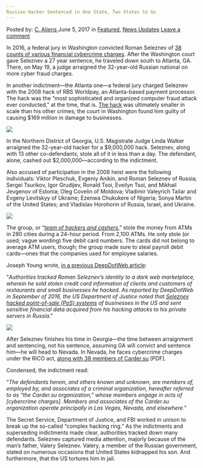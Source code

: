 ```yaml
---
Russian Hacker Sentenced in One State, Two States to Go
---
```

<article class="post-listing post-20403 post type-post status-publish format-standard has-post-thumbnail hentry category-deepdot-news category-news-updates tag-hacker tag-russian tag-sentenced tag-state tag-states">
    <div class="post-inner">
    <p class="post-meta">
    <span>Posted by: <a href="https://www.deepdotweb.com/author/caliens/" title="">C. Aliens </a></span>
    <span>June 5, 2017</span>
    <span>in <a href="https://www.deepdotweb.com/category/deepdot-news/" rel="category tag">Featured</a>, <a href="https://www.deepdotweb.com/category/news-updates/" rel="category tag">News Updates</a></span>
    <span><a href="https://www.deepdotweb.com/2017/06/05/russian-hacker-sentenced-one-state-two-states-go/#respond">Leave a comment</a></span>
    </p>
    <div class="clear"></div>
    <div class="entry">
    <p>In 2016, a federal jury in Washington convicted Roman Seleznev of <a href="https://www.justice.gov/usao-wdwa/pr/russian-cyber-criminal-convicted-following-eight-day-trial">38 counts of various financial cybercrime charges</a>. After the Washington court gave Seleznev a 27 year sentence, he traveled down south to Atlanta, GA. There, on May 19, a judge arraigned the 32-year-old Russian national on more cyber fraud charges.</p>
    <p>In another indictment—the Atlanta one—a federal jury charged Seleznev with the 2008 hack of RBS Worldpay, an Atlanta-based payment processor. The hack was the “most sophisticated and organized computer fraud attack ever conducted,” at the time, that is. <a href="https://www.deepdotweb.com/tag/hack/">The hack</a> was ultimately smaller in scale than his other crimes; the court in Washington found him guilty of causing $169 million in damage to businesses.</p>
    <p><img class="wp-image-20411 aligncenter" src="https://www.deepdotweb.com/wp-content/uploads/2017/06/word-image-12.jpeg" srcset="https://www.deepdotweb.com/wp-content/uploads/2017/06/word-image-12.jpeg 800w, https://www.deepdotweb.com/wp-content/uploads/2017/06/word-image-12-300x189.jpeg 300w" sizes="(max-width: 800px) 100vw, 800px"/></p>
    <p>In the Northern District of Georgia, U.S. Magistrate Judge Linda Walker arraigned the 32-year-old hacker for a $9,000,000 hack. Seleznev, along with 13 other co-defendants, stole all of it in less than a day. The defendant, alone, cashed out $2,000,000—according to the indictment.</p>
    <p>Also accused of participation in the 2008 heist were the following individuals: Viktor Pleschuk, Evgeniy Anikin, and Roman Seleznev of Russia; Sergei Tsurikov, Igor Grudijev, Ronald Tsoi, Eveilyn Tsoi, and Mikhail Jevgenov of Estonia; Oleg Covelin of Moldova; Vladimir Valeyrich Tailar and Evgeny Levitskyy of Ukraine; Ezenwa Chukukere of Nigeria; Sonya Martin of the United States; and Vladislav Horohorin of Russia, Israel, and Ukraine.</p>
    <p><img class="wp-image-20412 aligncenter" src="https://www.deepdotweb.com/wp-content/uploads/2017/06/word-image-10.png" srcset="https://www.deepdotweb.com/wp-content/uploads/2017/06/word-image-10.png 1051w, https://www.deepdotweb.com/wp-content/uploads/2017/06/word-image-10-300x154.png 300w, https://www.deepdotweb.com/wp-content/uploads/2017/06/word-image-10-1024x526.png 1024w" sizes="(max-width: 1051px) 100vw, 1051px"/></p>
    <p>The group, or “<a href="http://www.reuters.com/article/us-usa-cyber-creditcards-idUSKCN1102JJ"><em>team of hackers and cashers</em></a>,” stole the money from ATMs in 280 cities during a 24-hour period. From 2,100 ATMs. He only stole (or used; vague wording) five debit card numbers. The cards did not belong to average ATM users, though; the group made sure to steal payroll debit cards—ones that the companies used for employee salaries.</p>
    <p>Joseph Young wrote, <a href="https://www.deepdotweb.com/2017/05/07/russian-mps-son-jailed-making-millions-selling-credit-card-data-dark-web/">in a previous DeepDotWeb article</a>:</p>
    <p>“<em>Authorities tracked Roman Seleznev’s identity to a dark web marketplace, wherein he sold stolen credit card information of clients and customers of restaurants and small businesses he hacked. As reported by DeepDotWeb in September of 2016, the US Department of Justice noted that </em><a href="https://www.deepdotweb.com/2016/09/08/son-of-russian-parliament-member-found-guilty-of-selling-credit-cards-on-the-deepweb/"><em>Seleznev hacked point-of-sale (PoS) systems</em></a><em> of businesses in the US and sent sensitive financial data acquired from his hacking attacks to his private servers in Russia</em>.”</p>
    <p><img class="wp-image-20413 aligncenter" src="https://www.deepdotweb.com/wp-content/uploads/2017/06/word-image-11.png" srcset="https://www.deepdotweb.com/wp-content/uploads/2017/06/word-image-11.png 850w, https://www.deepdotweb.com/wp-content/uploads/2017/06/word-image-11-300x125.png 300w" sizes="(max-width: 850px) 100vw, 850px"/></p>
    <p>After Seleznev finishes his time in Georgia—the time between arraignment and sentencing, not his sentence, assuming GA will convict and sentence him—he will head to Nevada. In Nevada, he faces cybercrime charges under the RICO act, <a href="http://cdn.arstechnica.net/wp-content/uploads/2016/08/19714086385.pdf">along with 38 members of Carder.su</a> [PDF].</p>
    <p>Condensed, the indictment read:</p>
    <p>“<em>The defendants herein, and others known and unknown, are members of, employed by, and associates of a criminal organization, hereafter referred to as &#8220;the Carder.su organization,&#8221; whose members engage in acts of [cybercrime charges]. Members and associates of the Carder.su organization operate principally in Las Vegas, Nevada, and elsewhere</em>.”</p>
    <p>The Secret Service, Department of Justice, and FBI worked in unison to break up the so-called “complex hacking ring.” As the indictments and superseding indictments made clear, authorities tracked down many defendants. Seleznev captured media attention, majorly because of the man’s father, Valery Seleznev. Valery, a member of the Russian government, stated on numerous occasions that United States kidnapped his son. And furthermore, that the US tortures him in jail.</p>
    </div>
    <span style="display:none"><a href="https://www.deepdotweb.com/tag/hacker/" rel="tag">hacker</a> <a href="https://www.deepdotweb.com/tag/russian/" rel="tag">russian</a> <a href="https://www.deepdotweb.com/tag/sentenced/" rel="tag">sentenced</a> <a href="https://www.deepdotweb.com/tag/state/" rel="tag">state</a> <a href="https://www.deepdotweb.com/tag/states/" rel="tag">states</a></span> <span style="display:none" class="updated">2017-06-05</span>
    <div style="display:none" class="vcard author" itemprop="author" itemscope itemtype="http://schema.org/Person"><strong class="fn" itemprop="name"><a href="https://www.deepdotweb.com/author/caliens/" title="Posts by C. Aliens" rel="author">C. Aliens</a></strong></div>
    </div>
</article>

